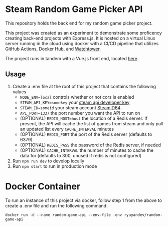 # Steam Random Game Picker API
This repository holds the back end for my random game picker project.

This project was created as an experiment to demonstrate some proficency creating back-end projects with Express.js.
It is hosted on a virtual Linux server running in the cloud using docker with a CI/CD pipeline that utilizes GitHub Actions, Docker Hub, and [Watchtower](https://github.com/containrrr/watchtower).

The project runs in tandem with a Vue.js front end, located [here](https://github.com/ryuyan-dev/random-game-front-end).

## Usage

1. Create a .env file at the root of this project that contains the following values
    - `NODE_ENV=local` controls whether or not cors is enabled
    - `STEAM_API_KEY=somekey` your [steam api developer key](https://steamcommunity.com/dev)
    - `STEAM_ID=someid` your steam account [SteamID64](https://developer.valvesoftware.com/wiki/SteamID)
    - `API_PORT=1337` the port number you want the API to run on
    - (OPTIONAL) `REDIS_HOST=host` the location of a Redis server. If present, the API will cache the list of games from steam and only pull an updated list every `CACHE_INTERVAL` minutes
    - (OPTIONAL) `REDIS_PORT` the port of the Redis server (defaults to 6379)
    - (OPTIONAL) `REDIS_PASS` the password of the Redis server, if needed
    - (OPTIONAL) `CACHE_INTERVAL` the number of minutes to cache the data for (defaults to 300, unused if redis is not configured)
2. Run `npm run dev` to develop locally
3. Run `npm start` to run in production mode

# Docker Container

To run an instance of this project via docker, follow step 1 from the above to create a .env file and run the following command:

```
docker run -d --name random-game-api --env-file .env ryuyandev/random-game-api
```
